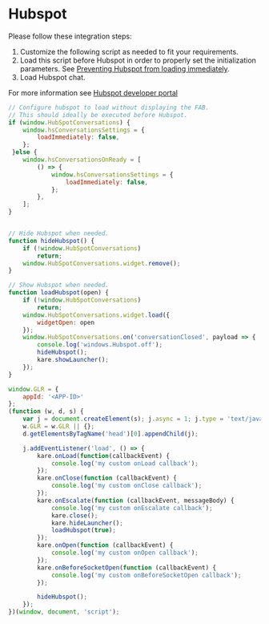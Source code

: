 
# Hubspot

Please follow these integration steps:
1. Customize the following script as needed to fit your requirements.
2. Load this script before Hubspot in order to properly set the initialization parameters. See [Preventing Hubspot from loading immediately](https://community.hubspot.com/t5/APIs-Integrations/Prevent-bot-from-loading-immediately/m-p/297539).
3. Load Hubspot chat.

For more information see [Hubspot developer portal](https://developers.hubspot.com/docs/api/conversation/chat-widget-sdk)


```javascript
// Configure hubspot to load without displaying the FAB.
// This should ideally be executed before Hubspot.
if (window.HubSpotConversations) {
    window.hsConversationsSettings = {
        loadImmediately: false,
    };
 }else {
    window.hsConversationsOnReady = [
        () => {
            window.hsConversationsSettings = {
                loadImmediately: false,
            };
        },
    ];
}


// Hide Hubspot when needed. 
function hideHubspot() {
    if (!window.HubSpotConversations)
        return;
    window.HubSpotConversations.widget.remove();
}

// Show Hubspot when needed. 
function loadHubspot(open) {
    if (!window.HubSpotConversations)
        return;
    window.HubSpotConversations.widget.load({
        widgetOpen: open
    });
    window.HubSpotConversations.on('conversationClosed', payload => {
        console.log('windows.Hubspot.off');
        hideHubspot();
        kare.showLauncher();
    });
}

window.GLR = {
    appId: '<APP-ID>'
};
(function (w, d, s) {
    var j = document.createElement(s); j.async = 1; j.type = 'text/javascript'; j.src = 'https://widget.eu.karehq.com/latest.js';
    w.GLR = w.GLR || {};
    d.getElementsByTagName('head')[0].appendChild(j);

    j.addEventListener('load', () => {
        kare.onLoad(function(callbackEvent) {
            console.log('my custom onLoad callback');
        });
        kare.onClose(function (callbackEvent) {
            console.log('my custom onClose callback');
        });
        kare.onEscalate(function (callbackEvent, messageBody) {
            console.log('my custom onEscalate callback');
            kare.close();
            kare.hideLauncher();
            loadHubspot(true);
        });
        kare.onOpen(function (callbackEvent) {
            console.log('my custom onOpen callback');
        });
        kare.onBeforeSocketOpen(function (callbackEvent) {
            console.log('my custom onBeforeSocketOpen callback');
        });

        hideHubspot();
    });
})(window, document, 'script');
```

